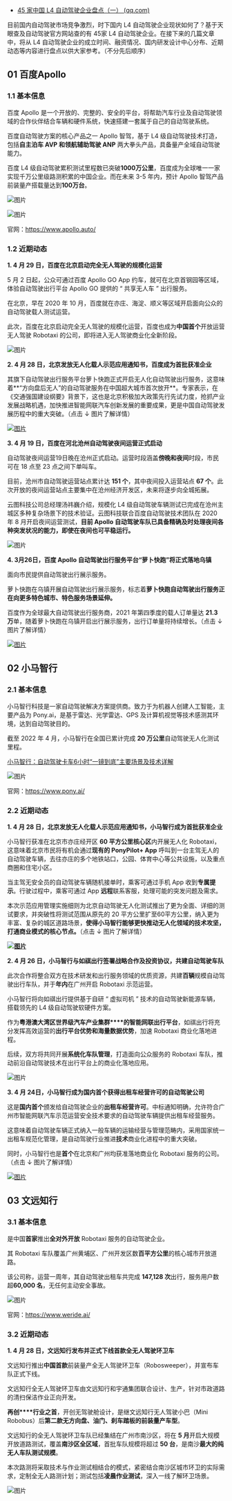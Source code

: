- [45 家中国 L4 自动驾驶企业盘点（一） (qq.com)](https://mp.weixin.qq.com/s/OLuRGFk0btlTT4_W64RarA)

目前国内自动驾驶市场竞争激烈，时下国内 L4 自动驾驶企业现状如何了？基于天眼查及自动驾驶官方网站查的有 45家 L4 自动驾驶企业。在接下来的几篇文章中，将从 L4 自动驾驶企业的成立时间、融资情况、国内研发设计中心分布、近期动态等内容进行盘点以供大家参考。（不分先后顺序）

## 01 百度Apollo

### 1.1 基本信息

百度 Apollo 是一个开放的、完整的、安全的平台，将帮助汽车行业及自动驾驶领域的合作伙伴结合车辆和硬件系统，快速搭建一套属于自己的自动驾驶系统。 

百度自动驾驶方案的核心产品之一 Apollo 智驾，基于 L4 级自动驾驶技术打造，包括**自主泊车 AVP 和领航辅助驾驶 ANP** 两大拳头产品，具备量产全域自动驾驶能力。

百度 L4 级自动驾驶累积测试里程数已突破**1000万公里**，百度成为全球唯一一家实现千万公里级路测积累的中国企业。而在未来 3-5 年内，预计 Apollo 智驾产品前装量产搭载量达到**100万台**。

![图片](https://mmbiz.qpic.cn/sz_mmbiz_png/wt6MVQDcRZJb38wDlJWJibCgbYNKA4iaZrSe9LSicZdKrt44s9oOOdZOXCryMQCLIfOX7eTBZC3Xicqf3Rlv74gFdQ/640?wx_fmt=png&wxfrom=5&wx_lazy=1&wx_co=1)

![图片](https://mmbiz.qpic.cn/sz_mmbiz_png/wt6MVQDcRZJb38wDlJWJibCgbYNKA4iaZrmW9jjC3WwSdZy5yjjRGJCz5b2azjhPshkDdLYV5MqT8YjYWaOvqonA/640?wx_fmt=png&wxfrom=5&wx_lazy=1&wx_co=1)

官网：https://www.apollo.auto/

### 1.2 近期动态

**1. 4 月 29 日，百度在北京启动完全无人驾驶的规模化运营**

5 月 2 日起，公众可通过百度 Apollo GO App 约车，就可在北京首钢园等区域，体验自动驾驶出行平台 Apollo GO 提供的 “ 共享无人车 ” 出行服务。

在北京，早在 2020 年 10 月，百度就在亦庄、海淀、顺义等区域开启面向公众的自动驾驶载人测试运营。

此次，百度在北京启动完全无人驾驶的规模化运营，百度也成为**中国首个**开放运营无人驾驶 Robotaxi 的公司，即将进入无人驾驶商业化全新阶段。

![图片](https://mmbiz.qpic.cn/sz_mmbiz_jpg/wt6MVQDcRZJb38wDlJWJibCgbYNKA4iaZrhCWvG9W1licas7LGhzqx7l0DpV6jRHctN3Z0fac2Hn9JQZ2ic2p2qbVg/640?wx_fmt=jpeg&wxfrom=5&wx_lazy=1&wx_co=1)

**2. 4 月 28 日，北京发放无人化载人示范应用通知书，百度成为首批获准企业**

其旗下自动驾驶出行服务平台萝卜快跑正式开启无人化自动驾驶出行服务，这意味着**“方向盘后无人”的自动驾驶服务在中国超大城市首次放开**。专家表示，在《交通强国建设纲要》背景下，这也是北京积极加大政策先行先试力度，抢抓产业发展战略机遇，加快推进智能网联汽车创新发展的重要成果，更是中国自动驾驶发展历程中的重大突破。（点击 ↓ 图片了解详情）

[![图片](https://mmbiz.qpic.cn/sz_mmbiz_jpg/wt6MVQDcRZJb38wDlJWJibCgbYNKA4iaZrErQibibMHic93ibzpCvnPcia6zjY5XXe9Lug3SGntFjCgJb0B8T4gZEjKNw/640?wx_fmt=jpeg&wxfrom=5&wx_lazy=1&wx_co=1)](http://mp.weixin.qq.com/s?__biz=Mzg5OTA2MDA0MA==&mid=2247502600&idx=1&sn=960a4fc558887c462374633b7f1c0d7b&chksm=c05b932ff72c1a398c0e8549f250e7e65c90768f1b2137545536d0a9b01547ff7dbb6d2abdce&scene=21#wechat_redirect)

**3. 4 月 19 日，百度在河北沧州自动驾驶夜间运营正式启动**

自动驾驶夜间运营19日晚在沧州正式启动。运营时段涵盖**傍晚和夜间**时段，市民可在 18 点至 23 点之间下单叫车。

目前，沧州市自动驾驶运营站点累计达 **151 个**，其中夜间投入运营站点 **67 个**。此次开放的夜间运营站点主要集中在沧州经济开发区，未来将逐步向全城拓展。

云图科技公司总经理汤祎巍介绍，规模化 L4 级自动驾驶车辆测试已完成在沧州主城区多种复杂场景下的技术验证。云图科技联合百度自动驾驶技术团队在 2020 年 8 月开启夜间运营测试，**目前 Apollo 自动驾驶车队已具备精确及时处理夜间各种突发状况的能力，即使在夜间也可平稳运行。**

![图片](https://mmbiz.qpic.cn/sz_mmbiz_jpg/wt6MVQDcRZJb38wDlJWJibCgbYNKA4iaZrfkDG3yialdtkws6iauVAxRK15XUPslqeR2jArAZsVicAIMYd5vxKibibGrw/640?wx_fmt=jpeg&wxfrom=5&wx_lazy=1&wx_co=1)

**4. 3月26日，百度 Apollo 自动驾驶出行服务平台“萝卜快跑”将正式落地乌镇**

面向市民提供自动驾驶出行展示服务。

萝卜快跑在乌镇开展自动驾驶出行展示服务，标志着**萝卜快跑自动驾驶出行服务正在向更多特色城市、特色服务场景延伸。**

百度作为全球最大自动驾驶出行服务商，2021 年第四季度的载人订单量达 **21.3 万**单，随着萝卜快跑在乌镇开启出行展示服务，出行订单量将持续增长。（点击 ↓ 图片了解详情）

[![图片](https://mmbiz.qpic.cn/sz_mmbiz_jpg/wt6MVQDcRZJb38wDlJWJibCgbYNKA4iaZrmddfgL04FH1icEK5Gsu89JLibdXJyKdicfD7u04GfwWWpo8Ofcl5L0WMQ/640?wx_fmt=jpeg&wxfrom=5&wx_lazy=1&wx_co=1)](http://mp.weixin.qq.com/s?__biz=Mzg5OTA2MDA0MA==&mid=2247501483&idx=2&sn=2d6dde574266143a7397f353424950a0&chksm=c05b9e8cf72c179ac69d1cdd84266f1d9a24d475df91263a94f4b389d32e1c734f08cfd7c425&scene=21#wechat_redirect)

## 02 小马智行

### 2.1 基本信息

小马智行科技是一家自动驾驶解决方案提供商。致力于为机器人创建人工智能，主要产品为 Pony.ai，是基于雷达、光学雷达、GPS 及计算机视觉等技术感测其环境，达到自动驾驶目的。

截至 2022 年 4 月，小马智行在全国已累计完成 **20 万公里**自动驾驶无人化测试里程。

[小马智行：自动驾驶卡车6小时“一镜到底”主要场景及技术详解](http://mp.weixin.qq.com/s?__biz=Mzg5OTA2MDA0MA==&mid=2247501848&idx=1&sn=11f00304de81bfe34f1c56df866610d0&chksm=c05b903ff72c1929e449749c80938ff4c864b4de3a693e99669ce1996967f0de631d46a2e035&scene=21#wechat_redirect)

![图片](https://mmbiz.qpic.cn/sz_mmbiz_png/wt6MVQDcRZJb38wDlJWJibCgbYNKA4iaZrvffF6NpElE8afFhM4AtAPByDCyYiaia0Pry8KukbV7zhHCqt5ppiciaianA/640?wx_fmt=png&wxfrom=5&wx_lazy=1&wx_co=1)

官网：https://www.pony.ai/

### 2.2 近期动态

**1. 4 月 28 日，北京发放无人化载人示范应用通知书，小马智行成为首批获准企业**

小马智行获准在北京市亦庄经开区 **60 平方公里核心区**内开展无人化 Robotaxi，这意味着北京市民将有机会通过**现有的 PonyPilot+ App** 呼叫到一台主驾无人的自动驾驶车辆，去往亦庄的多个地铁站口，公园、体育中心等公共设施，以及重点商圈和住宅小区。

当主驾无安全员的自动驾驶车辆随机接单时，乘客可通过手机 App 收到**专属提示**。行驶过程中，乘客可通过 App **远程**联系客服，处理可能的突发问题及需求。

本次示范应用管理实施细则为北京自动驾驶无人化测试推出了更为全面、详细的测试要求，并突破性将测试范围从原先的 20 平方公里扩至60平方公里，纳入更为丰富、复杂的城区道路场景，**使得小马智行能够更快推动无人化领域的技术攻坚，打通商业模式的核心节点。**（点击 ↓ 图片了解详情）

[**![图片](https://mmbiz.qpic.cn/sz_mmbiz_jpg/wt6MVQDcRZKVoVhy7KBvJJQDFdLvQ46ycmVdxXrJqaTISWfehdk2YzRGsfxYgp1jpa4xiaghjs8LLgz59s19ypg/640?wx_fmt=jpeg&wxfrom=5&wx_lazy=1&wx_co=1)**](http://mp.weixin.qq.com/s?__biz=Mzg5OTA2MDA0MA==&mid=2247502600&idx=1&sn=960a4fc558887c462374633b7f1c0d7b&chksm=c05b932ff72c1a398c0e8549f250e7e65c90768f1b2137545536d0a9b01547ff7dbb6d2abdce&scene=21#wechat_redirect)

**2. 4 月 26 日，小马智行与如祺出行签署战略合作及投资协议，共建自动驾驶车队** 

此次合作将整合双方在技术研发和出行服务领域的优质资源，共建**百辆**规模自动驾驶出行车队，并于**年内**在广州开启 Robotaxi 示范运营。

小马智行将向如祺出行提供基于自研 “ 虚拟司机 ” 技术的自动驾驶新能源车辆，搭载领先的 L4 级自动驾驶软硬件方案。

作为**粤港澳大湾区世界级汽车产业集群****的智能网联出行平台**，如祺出行将充分发挥高效运营的**出行平台优势和海量数据优势**，加速 Robotaxi 商业化落地进程。

后续，双方将共同开展**系统化车队管理**，打造面向公众服务的 Robotaxi 车队，推动前沿自动驾驶技术在出行平台上的商业化落地应用。

![图片](https://mmbiz.qpic.cn/sz_mmbiz_jpg/wt6MVQDcRZJb38wDlJWJibCgbYNKA4iaZr7ibfFxzrNBJT9XIyTL3D5e0xXqLaM7bXMhN7TjXEWvfP9IiaE5YH7zwg/640?wx_fmt=jpeg&wxfrom=5&wx_lazy=1&wx_co=1)

**3. 4 月 24日，小马智行成为国内首个获得出租车经营许可的自动驾驶公司**

这是**国内首个**颁发给自动驾驶企业的**出租车经营许可**。中标通知明确，允许符合广州市智能网联汽车示范运营安全技术要求的自动驾驶车辆提供出租车经营服务。

这意味着自动驾驶车辆正式纳入一般车辆的运输经营与管理范畴内，采用国家统一出租车规范化管理，是自动驾驶行业推进**技术**商业化进程中的重大突破。

同时，小马智行也是**首个**在北京和广州均获准落地商业化 Robotaxi 服务的公司。（点击 ↓ 图片了解详情）

[![图片](https://mmbiz.qpic.cn/sz_mmbiz_jpg/wt6MVQDcRZJb38wDlJWJibCgbYNKA4iaZr3pcBia2E8PNVb333ibVOYlu9cWpJxQC8pAcvT2wfUjTZ51gt1NbHodmw/640?wx_fmt=jpeg&wxfrom=5&wx_lazy=1&wx_co=1)](http://mp.weixin.qq.com/s?__biz=Mzg5OTA2MDA0MA==&mid=2247502420&idx=2&sn=bbfea75834cb8da41d22badabb5929fe&chksm=c05b9273f72c1b65399c9c52d515bd5b4f5ab2541a4b9143fa611ff42a3cac049870d0503e4f&scene=21#wechat_redirect)

## 03 文远知行

### 3.1 基本信息

是中国**首家**推出**全对外开放** Robotaxi 服务的自动驾驶企业。

其 Robotaxi 车队覆盖广州黄埔区、广州开发区数**百平方公里**的核心城市开放道路。

该公司称，运营一周年，其自动驾驶出租车共完成 **147,128 次**出行，服务用户数超**60,000 名**，无任何主动安全事故。 

![图片](https://mmbiz.qpic.cn/sz_mmbiz_png/wt6MVQDcRZJb38wDlJWJibCgbYNKA4iaZrxffXGTEBQ0ME0x12IuIIcklJ1beAVoNU44X1CuiaeAP5bKWuux1nEuA/640?wx_fmt=png&wxfrom=5&wx_lazy=1&wx_co=1)

官网：https://www.weride.ai/

### 3.2 近期动态

**1. 4 月 28 日，文远知行发布并正式下线首款全无人驾驶环卫车**

文远知行推出**中国首款**前装量产全无人驾驶环卫车（Robosweeper），并宣布车队正式下线。

文远知行全无人驾驶环卫车由文远知行和宇通集团联合设计、生产，针对市政道路的清扫保洁作业正向开发。

**再创****行业之首**，开创无驾驶舱设计，是继文远知行无人驾驶小巴（Mini Robobus）后**第二款无方向盘、油门、刹车踏板的前装量产车型**。

文远知行的全无人驾驶环卫车队已经集结在广州市南沙区，将在 **5 月**开启大规模开放道路测试，覆盖**南沙区全区域**，首批车队规模将超过 **50 台**，是南沙**最大的纯无人车队测试规模**。

本次路测将采取技术与作业测试相结合的模式，紧密结合南沙区城市环卫的实际需求，定制全无人路测计划；测试包括**凌晨作业测试**，深入一线了解环卫场景。

![图片](https://mmbiz.qpic.cn/sz_mmbiz_jpg/wt6MVQDcRZJb38wDlJWJibCgbYNKA4iaZrzanARthq5tDojspvaqH7R9EJIcoujdf7fRJ10mlb1Ujjcz5DblxJNg/640?wx_fmt=jpeg&wxfrom=5&wx_lazy=1&wx_co=1)